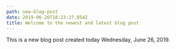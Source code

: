 ```yaml
---
path: new-blog-post
date: 2019-06-26T18:23:27.854Z
title: Welcome to the newest and latest blog post
---
```

This is a new blog post created today Wednesday, June 26, 2019.
